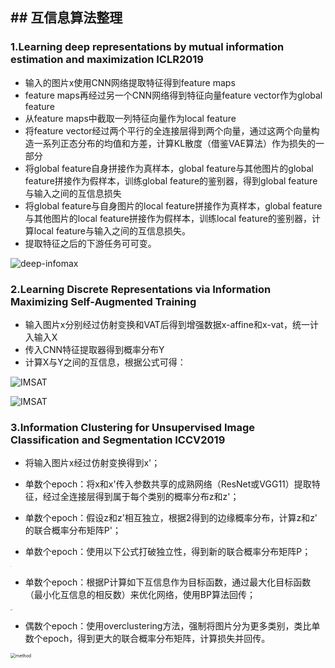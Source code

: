 ## ## 互信息算法整理

### 1.Learning deep representations by mutual information estimation and maximization ICLR2019

- 输入的图片x使用CNN网络提取特征得到feature maps
- feature maps再经过另一个CNN网络得到特征向量feature vector作为global feature
- 从feature maps中截取一列特征向量作为local feature
- 将feature vector经过两个平行的全连接层得到两个向量，通过这两个向量构造一系列正态分布的均值和方差，计算KL散度（借鉴VAE算法）作为损失的一部分
- 将global feature自身拼接作为真样本，global feature与其他图片的global feature拼接作为假样本，训练global feature的鉴别器，得到global feature与输入之间的互信息损失
- 将global feature与自身图片的local feature拼接作为真样本，global feature与其他图片的local feature拼接作为假样本，训练local feature的鉴别器，计算local feature与输入之间的互信息损失。
- 提取特征之后的下游任务可可变。

![deep-infomax](http://mengxiangjie12138-images.oss-cn-beijing.aliyuncs.com/Deep-infoMax-method.png)

### 2.Learning Discrete Representations via Information Maximizing Self-Augmented Training

- 输入图片x分别经过仿射变换和VAT后得到增强数据x-affine和x-vat，统一计入输入X
- 传入CNN特征提取器得到概率分布Y
- 计算X与Y之间的互信息，根据公式可得：

![IMSAT](http://mengxiangjie12138-images.oss-cn-beijing.aliyuncs.com/IMSAT-f.png)

![IMSAT](http://mengxiangjie12138-images.oss-cn-beijing.aliyuncs.com/IMSAT-method.png)

### 3.Information Clustering for Unsupervised Image Classification and Segmentation  ICCV2019

- 将输入图片x经过仿射变换得到x'；

- 单数个epoch：将x和​x'传入参数共享的成熟网络（ResNet或VGG11）提取特征，经过全连接层得到属于每个类别的概率分布z​和​z'​；

- 单数个epoch：假设z​和​z'​相互独立，根据2得到的边缘概率分布，计算z和z'​的联合概率分布矩阵​P'​；

- 单数个epoch：使用以下公式打破独立性，得到新的联合概率分布矩阵P​；

<img src="https://mengxiangjie12138-images.oss-cn-beijing.aliyuncs.com/IIC-1.png" alt="IIC1" style="zoom:5%;" />

- 单数个epoch：根据P​计算如下互信息作为目标函数，通过最大化目标函数（最小化互信息的相反数）来优化网络，使用BP算法回传；

<img src="https://mengxiangjie12138-images.oss-cn-beijing.aliyuncs.com/IIC-2.png" alt="IIC2" style="zoom:10%;" />

- 偶数个epoch：使用overclustering方法，强制将图片分为更多类别，类比单数个epoch，得到更大的联合概率分布矩阵，计算损失并回传。

 <img src="http://mengxiangjie12138-images.oss-cn-beijing.aliyuncs.com/IIC-method.png" alt="method" style="zoom:50%;" />



















